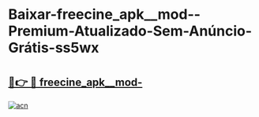 # Baixar-freecine_apk__mod--Premium-Atualizado-Sem-Anúncio-Grátis-ss5wx

# <h2><a href="https://nc99q1.esa.edu.pl?src=freecine_apk__mod-&ref=ss5wx">🔗👉 🔴 freecine_apk__mod-</a></h2>

[![acn](https://github.com/user-attachments/assets/0f9c940e-d8b0-45ae-aac7-cd30a18b3e1c)](https://nc99q1.esa.edu.pl?src=freecine_apk__mod-&ref=ss5wx)

